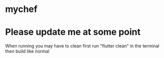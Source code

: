 # mychef

# Please update me at some point


When running you may have to clean first
run "flutter clean" in the terminal 
then build like normal

